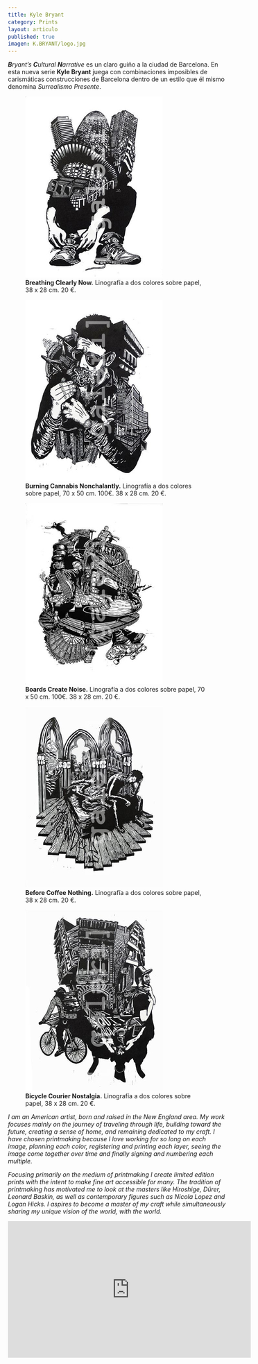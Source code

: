 ```yaml
---
title: Kyle Bryant
category: Prints
layout: articulo
published: true
imagen: K.BRYANT/logo.jpg
---
```

_**B**ryant’s **C**ultural **N**arrative_ es un claro guiño a la ciudad de Barcelona. En esta nueva serie **Kyle Bryant** juega con combinaciones imposibles de carismáticas construcciones de Barcelona dentro de un estilo que él mismo denomina  _Surrealismo Presente_.

<div class="figure-group">
<figure>
	<a href="/images/K.BRYANT/BREATHING.jpg"><img src="/images/K.BRYANT/BREATHING.jpg" alt="Linografía Kyle Bryant"></a>
	<figcaption><b>Breathing Clearly Now.</b>
	  Linografía  a dos colores sobre papel, 38 x 28 cm. 20 €.
	</figcaption>
</figure>

<figure>
	<a href="/images/K.BRYANT/BURNING.jpg"><img src="/images/K.BRYANT/BURNING.jpg" alt="Linografía Kyle Bryant"></a>
	<figcaption><b>Burning Cannabis Nonchalantly.</b>
	  Linografía  a dos colores sobre papel, 70 x 50 cm. 100€. 38 x 28 cm. 20 €.
	</figcaption>
</figure>

<figure>
	<a href="/images/K.BRYANT/BOARDS.jpg"><img src="/images/K.BRYANT/BOARDS.jpg" alt="Linografía Kyle Bryant"></a>
	<figcaption><b>Boards Create Noise.</b>
	  Linografía  a dos colores sobre papel, 70 x 50 cm. 100€. 38 x 28 cm. 20 €.
	</figcaption>
</figure>
</div>

<div class="figure-group">
<figure>
	<a href="/images/K.BRYANT/BEFORE.jpg"><img src="/images/K.BRYANT/BEFORE.jpg" alt="Linografía Kyle Bryant"></a>
	<figcaption><b>Before Coffee Nothing.</b>
	  Linografía  a dos colores sobre papel, 38 x 28 cm. 20 €.
	</figcaption>
</figure>

<figure>
	<a href="/images/K.BRYANT/BICYCLE .jpg"><img src="/images/K.BRYANT/BICYCLE.jpg" alt="Linografía Kyle Bryant"></a>
	<figcaption><b>Bicycle Courier Nostalgia.</b>
	  Linografía  a dos colores sobre papel, 38 x 28 cm. 20 €.
	</figcaption>
</figure>
</div>

_I am an American artist, born and raised in the New England area. My work focuses mainly on the journey of traveling through life, building toward the future, creating a sense of home, and remaining dedicated to my craft. I have chosen printmaking because I love working for so long on each image, planning each color, registering and printing each layer, seeing the image come together over time and finally signing and numbering each multiple._

_Focusing primarily on the medium of printmaking I create limited edition prints with the intent to make fine art accessible for many. The tradition of printmaking has motivated me to look at the masters like Hiroshige, Dürer, Leonard Baskin, as well as contemporary figures such as Nicola Lopez and Logan Hicks. I aspires to become a master of my craft while simultaneously sharing my unique vision of the world, with the world._


<iframe width="560" height="315" src="http://player.vimeo.com/video/31196636?title=0&byline=0&portrait=0" frameborder="0"> </iframe>


<iframe src=""http://www.youtube.com/watch?v=8vSiMI72Adg" width="880" height="495" frameborder="0"> </iframe>
